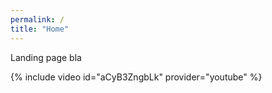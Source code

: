 ```yaml
---
permalink: /
title: "Home"
---
```


Landing page bla

{% include video id="aCyB3ZngbLk" provider="youtube" %}
